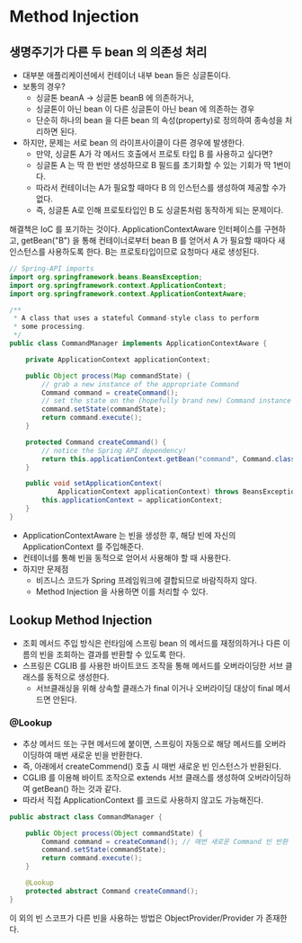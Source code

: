 # Method Injection
## 생명주기가 다른 두 bean 의 의존성 처리
- 대부분 애플리케이션에서 컨테이너 내부 bean 들은 싱글톤이다.
- 보통의 경우?
    - 싱글톤 beanA -> 싱글톤 beanB 에 의존하거나,
    - 싱글톤이 아닌 bean 이 다른 싱글톤이 아닌 bean 에 의존하는 경우
    - 단순히 하나의 bean 을 다른 bean 의 속성(property)로 정의하여 종속성을 처리하면 된다.
- 하지만, 문제는 서로 bean 의 라이프사이클이 다른 경우에 발생한다.
    - 만약, 싱글톤 A가 각 메서드 호출에서 프로토 타입 B 를 사용하고 싶다면?
    - 싱글톤 A 는 딱 한 번만 생성하므로 B 필드를 초기화할 수 있는 기회가 딱 1번이다.
    - 따라서 컨테이너는 A가 필요할 때마다 B 의 인스턴스를 생성하여 제공할 수가 없다. 
    - 즉, 싱글톤 A로 인해 프로토타입인 B 도 싱글톤처럼 동작하게 되는 문제이다.

해결책은 IoC 를 포기하는 것이다. ApplicationContextAware 인터페이스를 구현하고, getBean("B") 을 통해 컨테이너로부터 bean B 를 얻어서 A 가 필요할 때마다 새 인스턴스를 사용하도록 한다. B는 프로토타입이므로 요청마다 새로 생성된다.
```java
// Spring-API imports
import org.springframework.beans.BeansException;
import org.springframework.context.ApplicationContext;
import org.springframework.context.ApplicationContextAware;

/**
 * A class that uses a stateful Command-style class to perform
 * some processing.
 */
public class CommandManager implements ApplicationContextAware {

	private ApplicationContext applicationContext;

	public Object process(Map commandState) {
		// grab a new instance of the appropriate Command
		Command command = createCommand();
		// set the state on the (hopefully brand new) Command instance
		command.setState(commandState);
		return command.execute();
	}

	protected Command createCommand() {
		// notice the Spring API dependency!
		return this.applicationContext.getBean("command", Command.class);
	}

	public void setApplicationContext(
			ApplicationContext applicationContext) throws BeansException {
		this.applicationContext = applicationContext;
	}
}
```
- ApplicationContextAware 는 빈을 생성한 후, 해당 빈에 자신의 ApplicationContext 를 주입해준다.
- 컨테이너를 통해 빈을 동적으로 얻어서 사용해야 할 때 사용한다.
- 하지만 문제점
    - 비즈니스 코드가 Spring 프레임워크에 결합되므로 바람직하지 않다.
    - Method Injection 을 사용하면 이를 처리할 수 있다.

## Lookup Method Injection
- 조회 메서드 주입 방식은 런타임에 스프링 bean 의 메서드를 재정의하거나 다른 이름의 빈을 조회하는 결과를 반환할 수 있도록 한다.
- 스프링은 CGLIB 를 사용한 바이트코드 조작을 통해 메서드를 오버라이딩한 서브 클래스를 동적으로 생성한다.
    - 서브클래싱을 위해 상속할 클래스가 final 이거나 오버라이딩 대상이 final 메서드면 안된다.

### @Lookup
- 추상 메서드 또는 구현 메서드에 붙이면, 스프링이 자동으로 해당 메서드를 오버라이딩하여 매번 새로운 빈을 반환한다.
- 즉, 아래에서 createCommend() 호출 시 매번 새로운 빈 인스턴스가 반환된다.
- CGLIB 를 이용해 바이트 조작으로 extends 서브 클래스를 생성하여 오버라이딩하여 getBean() 하는 것과 같다.
- 따라서 직접 ApplicationContext 를 코드로 사용하지 않고도 가능해진다.
```java
public abstract class CommandManager {

    public Object process(Object commandState) {
        Command command = createCommand(); // 매번 새로운 Command 빈 반환
        command.setState(commandState);
        return command.execute();
    }

    @Lookup
    protected abstract Command createCommand();
}
```

이 외의 빈 스코프가 다른 빈을 사용하는 방법은 ObjectProvider/Provider 가 존재한다.
